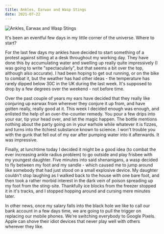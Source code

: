 ```yaml
---
title: Ankles, Earwax and Wasp Stings
date: 2021-07-22
---
```


![Ankles, Earwax and Wasp Stings](https://source.unsplash.com/qTpc0Vj4YoE/1600x900)

It's been an eventful few days in my little corner of the universe. Where to start?

For the last few days my ankles have decided to start something of a protest against sitting at a desk throughout my working day. They have done this by accumulating water and swelling up really quite impressively (I was going to write "spectacularly", but that seems a bit over the top, although also accurate). I had been hoping to get out running, or on the bike to combat it, but the weather has had other ideas - the temperature has rarely dipped below 30C in the UK during the last week. It's supposed to drop by a few degrees over the weekend - not before time.

Over the past couple of years my ears have decided that they really like conjuring up earwax from wherever they conjure it up from, and have gotten really, really good at it. This week I decided enough was enough, and enlisted the help of an over-the-counter remedy. You pour a few drips into your ear, tip your head over, and let the magic happen. The bottle mentions nothing about the party going on in your earhole while whatever it is fizzes, and turns into the itchiest substance known to science. I won't trouble you with the gunk that fell out of my ear after pumping water into it afterwards. It was impressive.

Finally, at lunchtime today I decided it might be a good idea (to combat the ever increasing ankle radius problem) to go outside and play frisbee with my youngest daughter. Five minutes into said shenanigans, a wasp decided to fly between my foot and my sandle - which caused me to jump around like somebody that had just stood on a small explosive device. My daughter couldn't stop laughing as I walked back to the house with one bare foot, and then took a rather morbid interest in the dark vein of poison spreading up my foot from the sting-site. Thankfully ice blocks from the freezer stopped it in it's tracks, and I stopped hopping around and cursing mere minutes later.

In other news, once my salary falls into the black hole we like to call our bank account in a few days time, we are going to pull the trigger on replacing our mobile phones. We're switching everybody to Google Pixels. Apple can shove their idiot devices that never play well with others wherever they like.
